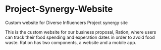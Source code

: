 # Project-Synergy-Website
Custom website for Diverse Influencers Project synergy site

This is the custom website for our business proposal, Ration, where users can track their food spending and experation dates in order to avoid food waste. Ration has two components, a website and a mobile app. 
